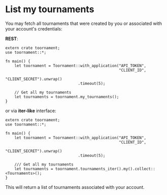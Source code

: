 # List my tournaments

You may fetch all tournaments that were created by you or associated with your account's
credentials:

**REST**:
```rust,no_run
extern crate toornament;
use toornament::*;

fn main() {
    let toornament = Toornament::with_application("API_TOKEN",
                                                  "CLIENT_ID",
                                                  "CLIENT_SECRET").unwrap()
                                .timeout(5);

    // Get all my tournaments
    let tournaments = toornament.my_tournaments();
}
```

or via **iter-like** interface:

```rust,no_run
extern crate toornament;
use toornament::*;

fn main() {
    let toornament = Toornament::with_application("API_TOKEN",
                                                  "CLIENT_ID",
                                                  "CLIENT_SECRET").unwrap()
                                .timeout(5);

    /// Get all my tournaments
    let tournaments = toornament.tournaments_iter().my().collect::<Tournaments>();
}
```

This will return a list of tournaments associated with your account.
